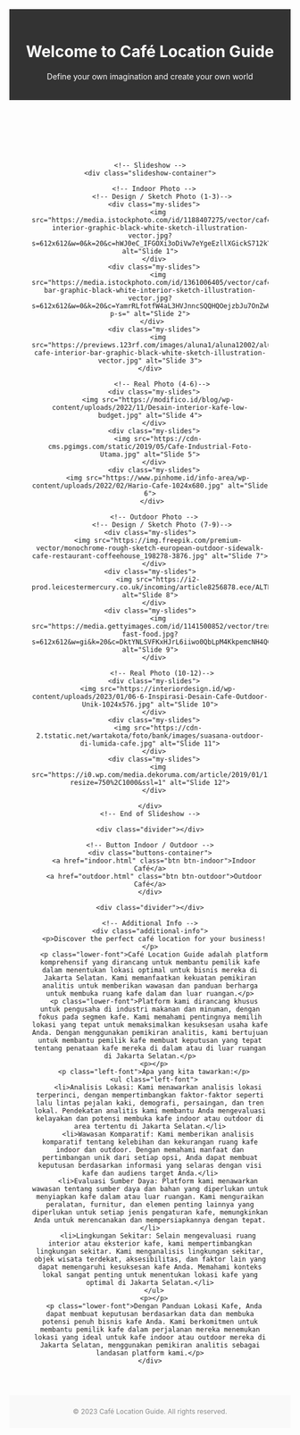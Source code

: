 <!DOCTYPE html>
<html>
<head>
  <title>Optimal Location for Café</title>
  <style>

    /* Body Page */
    body {
      font-family: Arial, sans-serif;
      margin: 0;
      padding: 0;
    }

    /* Home Page */
    header {
      background-color: #333;
      color: #fff;
      padding: 20px;
      text-align: center;
    }

    /* Main Page */
    main {
      padding: 40px;
      text-align: center;
    }

    /* SlideShow */
    .slideshow-container {
      max-width: 1000px;
      position: static;
      margin: auto;
      margin-top: 20px;
      text-align: center;
    }

    .slideshow-container img {
      max-width: 100%;
      max-height: 320px;
      width: auto;
      height: auto;
      object-fit: contain;
    }

    /* Button */
    .buttons-container {
      display: flex;
      justify-content: center;
      gap: 20px;
      margin-top: 50px;
    }

    .btn {
      background-color: #fff;
      border: 2px solid #1b4169;
      color: #ffffff;
      padding: 45px 165px;
      text-decoration: none;
      border-radius: 5px;
      font-weight: bold;
      position: relative;
      z-index: 1;
      font-size: 24px;
    }

    .btn:before {
      content: "";
      background-size: cover;
      background-position: center;
      position: absolute;
      top: 0;
      left: 0;
      right: 0;
      bottom: 0;
      z-index: -1;
    }

    .btn-indoor:before {
      background-image: url("https://images.unsplash.com/photo-1554118811-1e0d58224f24?ixlib=rb-4.0.3&ixid=M3wxMjA3fDB8MHxzZWFyY2h8M3x8Y2FmZXxlbnwwfHwwfHx8MA%3D%3D&w=1000&q=80");
    }

    .btn-outdoor:before {
      background-image: url("https://awsimages.detik.net.id/community/media/visual/2022/06/26/cafe-di-makassar-yang-mengusung-konsep-taman_169.jpeg?w=650&q=80");
    }

    /* Devider */
    .divider {
      width: 100%;
      height: 2px;
      background-color: #ccc;
      margin-top: 50px;
      margin-bottom: 30px;
    }

    /* Additional Info */
    .additional-info {
      text-align: center;
      font-size: 20px;
      color: #888;
    }
    
    .lower-font {
      font-size: 15px;
    }

    .left-font {
      text-align: left;
      font-size: 15px;
    }

    /* Footer */
    footer {
      background-color: #f9f9f9;
      padding: 10px;
      text-align: center;
      font-size: 12px;
      color: #888;
    }
  </style>
</head>


<body>
  <header>
    <!-- Home Page -->
    <h1>Welcome to Café Location Guide</h1>
    <p>Define your own imagination and create your own world</p>
    <p></p>
    <p></p>
  </header>

  <main>

    <!-- Slideshow -->
    <div class="slideshow-container">

      <!-- Indoor Photo -->
          <!-- Design / Sketch Photo (1-3)-->
      <div class="my-slides">
        <img src="https://media.istockphoto.com/id/1188407275/vector/cafe-interior-graphic-black-white-sketch-illustration-vector.jpg?s=612x612&w=0&k=20&c=hWJ0eC_IFGOXi3oDiVw7eYgeEzllXGickS712kYtFUs=" alt="Slide 1">
      </div>
      <div class="my-slides">
        <img src="https://media.istockphoto.com/id/1361006405/vector/cafe-bar-graphic-black-white-interior-sketch-illustration-vector.jpg?s=612x612&w=0&k=20&c=YamrRLfotfW4aL3HVJnncSQQHQOejzbJu7OnZwW-p-s=" alt="Slide 2">
      </div> 
      <div class="my-slides">
        <img src="https://previews.123rf.com/images/aluna1/aluna12002/aluna1200200059/140617214-cafe-interior-bar-graphic-black-white-sketch-illustration-vector.jpg" alt="Slide 3">
      </div>  

          <!-- Real Photo (4-6)-->
      <div class="my-slides">
        <img src="https://modifico.id/blog/wp-content/uploads/2022/11/Desain-interior-kafe-low-budget.jpg" alt="Slide 4">
      </div>
      <div class="my-slides">
        <img src="https://cdn-cms.pgimgs.com/static/2019/05/Cafe-Industrial-Foto-Utama.jpg" alt="Slide 5">
      </div>
      <div class="my-slides">
        <img src="https://www.pinhome.id/info-area/wp-content/uploads/2022/02/Hario-Cafe-1024x680.jpg" alt="Slide 6">
      </div> 

      <!-- Outdoor Photo -->
          <!-- Design / Sketch Photo (7-9)-->
      <div class="my-slides">  
        <img src="https://img.freepik.com/premium-vector/monochrome-rough-sketch-european-outdoor-sidewalk-cafe-restaurant-coffeehouse_198278-3876.jpg" alt="Slide 7">
      </div>
      <div class="my-slides">  
        <img src="https://i2-prod.leicestermercury.co.uk/incoming/article8256878.ece/ALTERNATES/s615/0_muscafe.jpg" alt="Slide 8">
      </div>
      <div class="my-slides">  
        <img src="https://media.gettyimages.com/id/1141500852/vector/trendy-fast-food.jpg?s=612x612&w=gi&k=20&c=DktYNLSVFKxHJrL6iiwo0QbLpM4KkpemcNH4QCKSfRM=" alt="Slide 9">
      </div>

          <!-- Real Photo (10-12)-->
      <div class="my-slides">
        <img src="https://interiordesign.id/wp-content/uploads/2023/01/06-6-Inspirasi-Desain-Cafe-Outdoor-Unik-1024x576.jpg" alt="Slide 10">
      </div>
      <div class="my-slides">
        <img src="https://cdn-2.tstatic.net/wartakota/foto/bank/images/suasana-outdoor-di-lumida-cafe.jpg" alt="Slide 11">
      </div>
      <div class="my-slides">
        <img src="https://i0.wp.com/media.dekoruma.com/article/2019/01/11150646/44eeb1dfc5ae35498faff502348f5050.jpg?resize=750%2C1000&ssl=1" alt="Slide 12">
      </div>

    </div>
    <!-- End of Slideshow -->

    <div class="divider"></div>

    <!-- Button Indoor / Outdoor -->
    <div class="buttons-container">
      <a href="indoor.html" class="btn btn-indoor">Indoor Café</a>
      <a href="outdoor.html" class="btn btn-outdoor">Outdoor Café</a>
    </div>

    <div class="divider"></div>

    <!-- Additional Info -->
    <div class="additional-info">
      <p>Discover the perfect café location for your business!</p>
      <p class="lower-font">Café Location Guide adalah platform komprehensif yang dirancang untuk membantu pemilik kafe dalam menentukan lokasi optimal untuk bisnis mereka di Jakarta Selatan. Kami memanfaatkan kekuatan pemikiran analitis untuk memberikan wawasan dan panduan berharga untuk membuka ruang kafe dalam dan luar ruangan.</p>
      <p class="lower-font">Platform kami dirancang khusus untuk pengusaha di industri makanan dan minuman, dengan fokus pada segmen kafe. Kami memahami pentingnya memilih lokasi yang tepat untuk memaksimalkan kesuksesan usaha kafe Anda. Dengan menggunakan pemikiran analitis, kami bertujuan untuk membantu pemilik kafe membuat keputusan yang tepat tentang penataan kafe mereka di dalam atau di luar ruangan di Jakarta Selatan.</p>
      <p></p>
      <p class="left-font">Apa yang kita tawarkan:</p>
      <ul class="left-font">
        <li>Analisis Lokasi: Kami menawarkan analisis lokasi terperinci, dengan mempertimbangkan faktor-faktor seperti lalu lintas pejalan kaki, demografi, persaingan, dan tren lokal. Pendekatan analitis kami membantu Anda mengevaluasi kelayakan dan potensi membuka kafe indoor atau outdoor di area tertentu di Jakarta Selatan.</li>
        <li>Wawasan Komparatif: Kami memberikan analisis komparatif tentang kelebihan dan kekurangan ruang kafe indoor dan outdoor. Dengan memahami manfaat dan pertimbangan unik dari setiap opsi, Anda dapat membuat keputusan berdasarkan informasi yang selaras dengan visi kafe dan audiens target Anda.</li>
        <li>Evaluasi Sumber Daya: Platform kami menawarkan wawasan tentang sumber daya dan bahan yang diperlukan untuk menyiapkan kafe dalam atau luar ruangan. Kami menguraikan peralatan, furnitur, dan elemen penting lainnya yang diperlukan untuk setiap jenis pengaturan kafe, memungkinkan Anda untuk merencanakan dan mempersiapkannya dengan tepat.</li>
        <li>Lingkungan Sekitar: Selain mengevaluasi ruang interior atau eksterior kafe, kami mempertimbangkan lingkungan sekitar. Kami menganalisis lingkungan sekitar, objek wisata terdekat, aksesibilitas, dan faktor lain yang dapat memengaruhi kesuksesan kafe Anda. Memahami konteks lokal sangat penting untuk menentukan lokasi kafe yang optimal di Jakarta Selatan.</li>
      </ul>
      <p></p>
      <p class="lower-font">Dengan Panduan Lokasi Kafe, Anda dapat membuat keputusan berdasarkan data dan membuka potensi penuh bisnis kafe Anda. Kami berkomitmen untuk membantu pemilik kafe dalam perjalanan mereka menemukan lokasi yang ideal untuk kafe indoor atau outdoor mereka di Jakarta Selatan, menggunakan pemikiran analitis sebagai landasan platform kami.</p>
    </div>
  </main>

  <footer>
    <p>&copy; 2023 Café Location Guide. All rights reserved.</p>
  </footer>

  <!-- SlideShowScript -->
  <script>
    var slideIndex = 0;
    showSlides();

    function showSlides() {
      var slides = document.getElementsByClassName("my-slides");
      for (var i = 0; i < slides.length; i++) {
        slides[i].style.display = "none";
      }
      slideIndex++;
      if (slideIndex > slides.length) {
        slideIndex = 1;
      }
      slides[slideIndex - 1].style.display = "block";
      setTimeout(showSlides, 2000); // Change slide every 2 seconds
    }
  </script>



</body>
</html>
